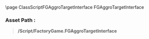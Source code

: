 \page ClassScriptFGAggroTargetInterface FGAggroTargetInterface
### Asset Path :
<b><blockquote>/Script/FactoryGame.FGAggroTargetInterface</blockquote></b>
